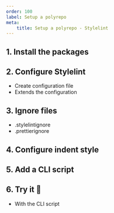 ```yaml
---
order: 100
label: Setup a polyrepo
meta:
    title: Setup a polyrepo - Stylelint
---
```


## 1. Install the packages

## 2. Configure Stylelint

- Create configuration file
- Extends the configuration

## 3. Ignore files

- .stylelintignore
- .prettierignore

## 4. Configure indent style

## 5. Add a CLI script

## 6. Try it :rocket:

- With the CLI script
